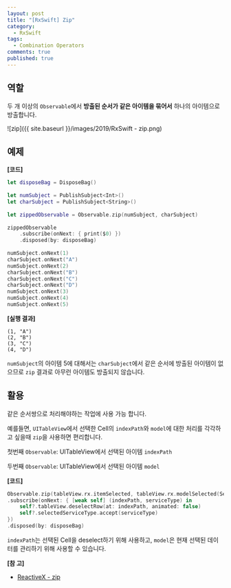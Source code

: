 ```yaml
---
layout: post
title: "[RxSwift] Zip"
category: 
  - RxSwift
tags: 
  - Combination Operators
comments: true
published: true
---
```


## 역할
두 개 이상의 `Observable`에서 **방출된 순서가 같은 아이템을 묶어서** 하나의 아이템으로 방출합니다.

![zip]({{ site.baseurl }}/images/2019/RxSwift - zip.png)

## 예제

**[코드]**

```swift
let disposeBag = DisposeBag()
    
let numSubject = PublishSubject<Int>()
let charSubject = PublishSubject<String>()
    
let zippedObservable = Observable.zip(numSubject, charSubject)
    
zippedObservable
    .subscribe(onNext: { print($0) })
    .disposed(by: disposeBag)
    
numSubject.onNext(1)
charSubject.onNext("A")
numSubject.onNext(2)
charSubject.onNext("B")
charSubject.onNext("C")
charSubject.onNext("D")
numSubject.onNext(3)
numSubject.onNext(4)
numSubject.onNext(5)
```

**[실행 결과]**

```
(1, "A")
(2, "B")
(3, "C")
(4, "D")
```

`numSubject`의 아이템 5에 대해서는 `charSubject`에서 같은 순서에 방출된 아이템이 없으므로 `zip` 결과로 아무런 아이템도 방출되지 않습니다.

## 활용
같은 순서쌍으로 처리해야하는 작업에 사용 가능 합니다.

예를들면, `UITableView`에서 선택한 Cell의 `indexPath`와 `model`에 대한 처리를 각각하고 싶을때 `zip`을 사용하면 편리합니다.

첫번째 `Observable`: UITableView에서 선택된 아이템 `indexPath`

두번째 `Observable`: UITableView에서 선택된 아이템 `model`


**[코드]**

```swift
Observable.zip(tableView.rx.itemSelected, tableView.rx.modelSelected(ServiceType.self))
.subscribe(onNext: { [weak self] (indexPath, serviceType) in
    self?.tableView.deselectRow(at: indexPath, animated: false)
    self?.selectedServiceType.accept(serviceType)
})
.disposed(by: disposeBag)
```

`indexPath`는 선택된 Cell을 deselect하기 위해 사용하고, `model`은 현재 선택된 데이터를 관리하기 위해 사용할 수 있습니다.

**[참 고]**

- [ReactiveX - zip](http://reactivex.io/documentation/operators/zip.html)
